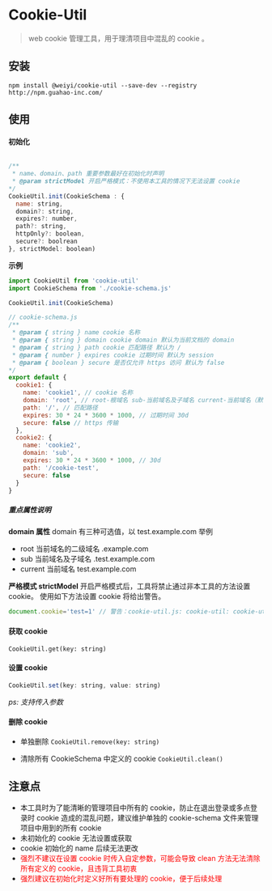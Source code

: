 # Cookie-Util
> web cookie 管理工具，用于理清项目中混乱的 cookie 。

## 安装
`npm install @weiyi/cookie-util --save-dev --registry http://npm.guahao-inc.com/`

## 使用
#### 初始化
```js

/**
 * name、domain、path 重要参数最好在初始化时声明
 * @param strictModel 开启严格模式：不使用本工具的情况下无法设置 cookie
*/
CookieUtil.init(CookieSchema : {
  name: string,
  domain?: string,
  expires?: number,
  path?: string,
  httpOnly?: boolean,
  secure?: boolrean
}, strictModel: boolean)
```
**示例**  
```js
import CookieUtil from 'cookie-util'
import CookieSchema from './cookie-schema.js'

CookieUtil.init(CookieSchema)

```
```js
// cookie-schema.js
/**
 * @param { string } name cookie 名称
 * @param { string } domain cookie domain 默认为当前文档的 domain
 * @param { string } path cookie 匹配路径 默认为 /
 * @param { number } expires cookie 过期时间 默认为 session
 * @param { boolean } secure 是否仅允许 https 访问 默认为 false
*/
export default {
  cookie1: {
    name: 'cookie1', // cookie 名称
    domain: 'root', // root-根域名 sub-当前域名及子域名 current-当前域名（默认值）
    path: '/', // 匹配路径
    expires: 30 * 24 * 3600 * 1000, // 过期时间 30d
    secure: false // https 传输
  },
  cookie2: {
    name: 'cookie2',
    domain: 'sub',
    expires: 30 * 24 * 3600 * 1000, // 30d
    path: '/cookie-test',
    secure: false
  }
}
```

##### 重点属性说明 
**domain 属性**
domain 有三种可选值，以 test.example.com 举例   
- root 当前域名的二级域名 .example.com
- sub 当前域名及子域名 .test.example.com
- current 当前域名 test.example.com

**严格模式 strictModel**
开启严格模式后，工具将禁止通过非本工具的方法设置 cookie。
使用如下方法设置 cookie 将给出警告。
```js
document.cookie='test=1' // 警告：cookie-util.js: cookie-util: cookie-util 启用严格模式，禁止手动设置 cookie
```
#### 获取 cookie
`CookieUtil.get(key: string)`

#### 设置 cookie
```js
CookieUtil.set(key: string, value: string)
```
*ps: 支持传入参数*
#### 删除 cookie
- 单独删除
`CookieUtil.remove(key: string)`

- 清除所有 CookieSchema 中定义的 cookie
`CookieUtil.clean()`
## 注意点
- 本工具时为了能清晰的管理项目中所有的 cookie，防止在退出登录或多点登录时 cookie 造成的混乱问题，建议维护单独的 cookie-schema 文件来管理项目中用到的所有 cookie
- 未初始化的 cookie 无法设置或获取
- cookie 初始化的 name 后续无法更改
- <font color="red">强烈不建议在设置 cookie 时传入自定参数，可能会导致 clean 方法无法清除所有定义的 cookie，且违背工具初衷</font>
- <font color="red">强烈建议在初始化时定义好所有要处理的 cookie，便于后续处理</font>